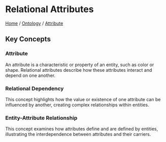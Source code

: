 # Relational Attributes

[Home](../../../../README.md) / [Ontology](../../../../ontology/README.md) / [Attribute](../../../ontology/attribute/README.md)

## Key Concepts

### Attribute

An attribute is a characteristic or property of an entity, such as color or shape. Relational attributes describe how these attributes interact and depend on one another.

### Relational Dependency

This concept highlights how the value or existence of one attribute can be influenced by another, creating complex relationships within entities.

### Entity-Attribute Relationship

This concept examines how attributes define and are defined by entities, illustrating the interdependence between attributes and their carriers.

